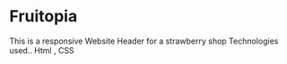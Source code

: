 # Fruitopia
 This is a responsive Website Header for a strawberry shop
 Technologies used..
 Html , CSS
